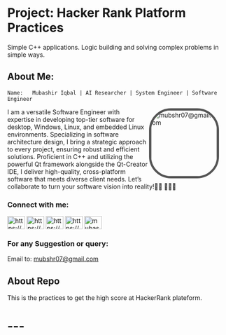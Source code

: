 
# Project: Hacker Rank Platform Practices
Simple C++ applications. Logic building and solving complex problems in simple ways.

## About Me:
	Name: 	Mubashir Iqbal | AI Researcher | System Engineer | Software Engineer

<img src="https://avatars.githubusercontent.com/u/34352213?v=4" width="150" height="150" alt="mubshr07@gmail.com" align="right" style="margin-right: 20px;   border: 5px solid #555; border-radius:50px; ">
I am a versatile Software Engineer with expertise in developing top-tier software for desktop, Windows, Linux, and embedded Linux environments. Specializing in software architecture design, I bring a strategic approach to every project, ensuring robust and efficient solutions. Proficient in C++ and utilizing the powerful Qt framework alongside the Qt-Creator IDE, I deliver high-quality, cross-platform software that meets diverse client needs. Let’s collaborate to turn your software vision into reality!👨🏻‍ 👨🏻‍💻

### Connect with me:
<a href="https://fb.com/https://www.facebook.com/mubshr07/" target="blank"><img align="center" src="https://raw.githubusercontent.com/rahuldkjain/github-profile-readme-generator/master/src/images/icons/Social/facebook.svg" alt="https://www.facebook.com/mubshr07/" height="30" width="40" /></a> 
<a href="https://linkedin.com/in/https://www.linkedin.com/in/mubshr07/" target="blank"><img align="center" src="https://raw.githubusercontent.com/rahuldkjain/github-profile-readme-generator/master/src/images/icons/Social/linked-in-alt.svg" alt="https://www.linkedin.com/in/mubshr07/" height="30" width="40"/></a> 
<a href="https://stackoverflow.com/users/https://stackoverflow.com/users/8741338/mubashir-iqbal" target="blank"><img align="center" src="https://raw.githubusercontent.com/rahuldkjain/github-profile-readme-generator/master/src/images/icons/Social/stack-overflow.svg" alt="https://stackoverflow.com/users/8741338/mubashir-iqbal" height="30" width="40" /></a>
<a href="https://www.hackerrank.com/https://www.hackerrank.com/profile/mubshr7" target="blank"><img align="center" src="https://raw.githubusercontent.com/rahuldkjain/github-profile-readme-generator/master/src/images/icons/Social/hackerrank.svg" alt="https://www.hackerrank.com/profile/mubshr7" height="30" width="40" /></a> 
<a href="https://kaggle.com/mubashiriqbal07" target="blank"><img align="center" src="https://raw.githubusercontent.com/rahuldkjain/github-profile-readme-generator/master/src/images/icons/Social/kaggle.svg" alt="mubashiriqbal07" height="30" width="40" /></a>
<br>

### For any Suggestion or query: 
Email to: <a href="emailto:mubshr07@gmail.com"> mubshr07@gmail.com </a>

 

## About Repo
This is the practices to get the high score at HackerRank plateform.

 # ---
